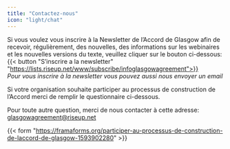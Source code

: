 ```yaml
---
title: "Contactez-nous"
icon: "light/chat"
---
```


Si vous voulez vous inscrire à la Newsletter de l’Accord de Glasgow afin de recevoir, régulièrement, des nouvelles, des informations sur les webinaires et les nouvelles versions du texte, veuillez cliquer sur le bouton ci-dessous:  
{{< button "S’inscrire a la newsletter" "https://lists.riseup.net/www/subscribe/infoglasgowagreement">}}  
*Pour vous inscrire à la newsletter vous pouvez aussi nous envoyer un email*  

Si votre organisation souhaite participer au processus de construction de l’Accord merci de remplir le questionnaire ci-dessous.  

Pour toute autre question, merci de nous contacter à cette adresse:  
glasgowagreement@riseup.net  

{{< form "https://framaforms.org/participer-au-processus-de-construction-de-laccord-de-glasgow-1593902280" >}}